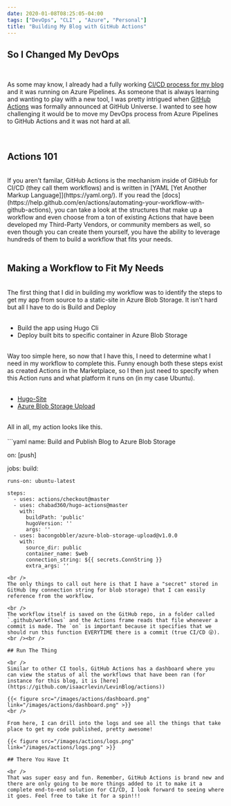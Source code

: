 ```yaml
---
date: 2020-01-08T08:25:05-04:00
tags: ["DevOps", "CLI" , "Azure", "Personal"]
title: "Building My Blog with GitHub Actions"
---
```


## So I Changed My DevOps

<br />

As some may know, I already had a fully working [CI/CD process for my blog](/post/building-blog) and it was running on Azure Pipelines. As someone that is always learning and wanting to play with a new tool, I was pretty intrigued when [GitHub Actions](https://github.com/features/actions) was formally announced at GitHub Universe. I wanted to see how challenging it would be to move my DevOps process from Azure Pipelines to GitHub Actions and it was not hard at all.

<br />

## Actions 101

<br />
If you aren't familar, GitHub Actions is the mechanism inside of GitHub for CI/CD (they call them workflows) and is written in [YAML [Yet Another Markup Language]](https://yaml.org/). If you read the [docs](https://help.github.com/en/actions/automating-your-workflow-with-github-actions), you can take a look at the structures that make up a workflow and even choose from a ton of existing Actions that have been developed my Third-Party Vendors, or community members as well, so even though you can create them yourself, you have the ability to leverage hundreds of them to build a workflow that fits your needs.
<br /><br />

## Making a Workflow to Fit My Needs

<br />
The first thing that I did in building my workflow was to identify the steps to get my app from source to a static-site in Azure Blob Storage. It isn't hard but all I have to do is Build and Deploy
<br /><br />

 - Build the app using Hugo Cli
 - Deploy built bits to specific container in Azure Blob Storage

<br />
Way too simple here, so now that I have this, I need to determine what I need in my workflow to complete this. Funny enough both these steps exist as created Actions in the Marketplace, so I then just need to specify when this Action runs and what platform it runs on (in my case Ubuntu).
<br /><br />

- [Hugo-Site](https://github.com/marketplace/actions/hugo-site)
- [Azure Blob Storage Upload](https://github.com/marketplace/actions/azure-blob-storage-upload)

<br />
All in all, my action looks like this.
<br /><br />
```yaml
name: Build and Publish Blog to Azure Blob Storage

on: [push]

jobs:
  build:

    runs-on: ubuntu-latest

    steps:
      - uses: actions/checkout@master
      - uses: chabad360/hugo-actions@master
        with:
          buildPath: 'public'
          hugoVersion: ''
          args: ''
      - uses: bacongobbler/azure-blob-storage-upload@v1.0.0
        with:
          source_dir: public
          container_name: $web
          connection_string: ${{ secrets.ConnString }}
          extra_args: ''

```
<br />
The only things to call out here is that I have a "secret" stored in GitHub (my connection string for blob storage) that I can easily reference from the workflow.

<br />
The workflow itself is saved on the GitHub repo, in a folder called `.github/workflows` and the Actions frame reads that file whenever a commit is made. The `on` is important because it specifies that we should run this function EVERYTIME there is a commit (true CI/CD 😜).
<br /><br />

## Run The Thing

<br />
Similar to other CI tools, GitHub Actions has a dashboard where you can view the status of all the workflows that have been ran (for instance for this blog, it is [here](https://github.com/isaacrlevin/LevinBlog/actions))

{{< figure src="/images/actions/dashboard.png" link="/images/actions/dashboard.png" >}}
<br />

From here, I can drill into the logs and see all the things that take place to get my code published, pretty awesome!

{{< figure src="/images/actions/logs.png" link="/images/actions/logs.png" >}}

## There You Have It

<br />
That was super easy and fun. Remember, GitHub Actions is brand new and there are only going to be more things added to it to make it a complete end-to-end solution for CI/CD, I look forward to seeing where it goes. Feel free to take it for a spin!!!